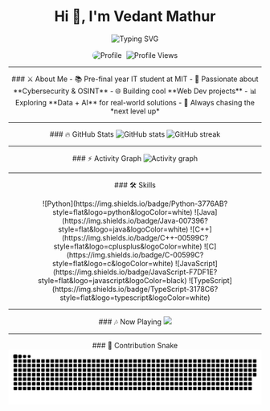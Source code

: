 <!-- Epic GitHub Profile README -->

<h1 align="center">Hi 👋, I'm Vedant Mathur</h1>

<p align="center">
  <img src="https://readme-typing-svg.herokuapp.com?font=Fira+Code&size=24&duration=2500&pause=1000&color=00F720&center=true&vCenter=true&width=600&lines=Pre-Final+Year+IT+Student+%F0%9F%93%9A;Cybersecurity+Enthusiast+%F0%9F%94%90;Web+Developer+%E2%9A%A1;OSINT+Explorer+%F0%9F%95%B5%EF%B8%8F;Always+learning+new+stuff+%F0%9F%92%AB" alt="Typing SVG" />
</p>

<p align="center">
  <img src="[https://avatars.githubusercontent.com/u/your_github_id?v=4](https://avatars.githubusercontent.com/u/144263080?s=400&u=9f9f1f21bfcb374ede3adfbea8f1adfe0ba851f6&v=4)" alt="Profile" width="40" style="border-radius:50px; vertical-align:middle;">
  <img src="https://komarev.com/ghpvc/?username=Vedant-Mathur&label=Profile%20Views&color=0e75b6&style=flat" alt="Profile Views" style="vertical-align:middle; margin-left:5px;">
</p>

---

<p align="center">
### ⚔️ About Me
- 📚 Pre-final year IT student at MIT  
- 🔐 Passionate about **Cybersecurity & OSINT**  
- 🌐 Building cool **Web Dev projects**  
- 📊 Exploring **Data + AI** for real-world solutions  
- 🚀 Always chasing the *next level up*  
</p>

---

<p align="center">
### 🔥 GitHub Stats
<img src="https://github-readme-stats.vercel.app/api?username=Vedant-Mathur&show_icons=true&theme=tokyonight" alt="GitHub stats" height="165"/>
<img src="https://github-readme-streak-stats.herokuapp.com/?user=Vedant-Mathur&theme=tokyonight" alt="GitHub streak" height="165"/>
</p>

---

<p align="center">
### ⚡ Activity Graph
<img src="https://github-readme-activity-graph.vercel.app/graph?username=Vedant-Mathur&theme=tokyo-night&hide_border=true" alt="Activity graph"/>
</p>

---

<p align="center">
### 🛠️ Skills
</p>

<!-- Keep your badges as they are, maybe you can wrap them in <p align="center"> as well -->
<p align="center">
<!-- Languages -->
![Python](https://img.shields.io/badge/Python-3776AB?style=flat&logo=python&logoColor=white)
![Java](https://img.shields.io/badge/Java-007396?style=flat&logo=java&logoColor=white)
![C++](https://img.shields.io/badge/C++-00599C?style=flat&logo=cplusplus&logoColor=white)
![C](https://img.shields.io/badge/C-00599C?style=flat&logo=c&logoColor=white)
![JavaScript](https://img.shields.io/badge/JavaScript-F7DF1E?style=flat&logo=javascript&logoColor=black)
![TypeScript](https://img.shields.io/badge/TypeScript-3178C6?style=flat&logo=typescript&logoColor=white)
</p>

<!-- Keep doing the same <p align="center"> wrapping for Web Dev, DB, Tools/OS, Data Science, Others -->

---

<p align="center">
### 🎶 Now Playing
<a href="https://github.com/kittinan/spotify-github-profile">
<img src="https://spotify-github-profile.kittinanx.com/api/view?uid=b4xjs6jvtulnpaex4zu97jm11&cover_image=true&theme=default&show_offline=false&background_color=121212&interchange=false&bar_color_cover=false"/>
</a>
</p>

---

<p align="center">
### 🐍 Contribution Snake
<img src="https://raw.githubusercontent.com/Vedant-Mathur/Vedant-Mathur/main/output/snake.svg"/>
</p>
